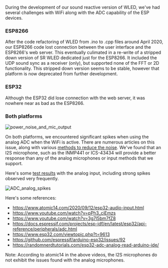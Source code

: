 During the development of our sound reactive version of WLED, we've had several challenges with WiFi along with the ADC capability of the ESP devices.


### ESP8266

After the code refactoring of WLED from .ino to .cpp files around April 2020, our ESP8266 code lost connection between the user interface and the ESP8266's web server. This eventually culimated in a re-write of a stripped down version of SR WLED dedicated just for the ESP8266. It included the UDP sound sync as a receiver (only), but supported none of the FFT or 2D functionality. This stripped down version seems to be stable, however that platform is now deprecated from further development.


### ESP32

Although the ESP32 did lose connection with the web server, it was nowhere near as bad as the ESP8266. 


### Both platforms

![power_noise_and_mic_output](https://user-images.githubusercontent.com/91616163/205751772-8e954e26-200e-42ba-aff0-2583d45749ab.jpg)


On both platforms, we encountered significant spikes when using the analog ADC when the WiFi is active. There are numerous articles on this issue, along with various [methods to reduce the noise](https://mm.kno.wled.ge/WLEDSR/First-Time-Setup#noise-and-spikes). We've found that an I2S microphone, such as the INMP441 or ICS-43434 will provide a better response than any of the analog microphones or input methods that we support.

Here's some [test results](https://github.com/atuline/WLED/blob/assets/docs/Noise%20and%20Spikes.pdf) with the analog input, including strong spikes observed very frequently.

![ADC_analog_spikes](https://user-images.githubusercontent.com/91616163/205752648-03136605-eb61-4eb9-8427-f6740f53485d.jpg)


Here's some references:

* <https://www.atomic14.com/2020/09/12/esp32-audio-input.html>
* <https://www.youtube.com/watch?v=pPh3_ciEmzs>
* <https://www.youtube.com/watch?v=3g7l5bm7fZ8>
* <https://docs.espressif.com/projects/esp-idf/en/latest/esp32/api-reference/peripherals/adc.html>
* <https://www.esp32.com/viewtopic.php?t=9613>
* <https://github.com/espressif/arduino-esp32/issues/92>
* <https://randomnerdtutorials.com/esp32-adc-analog-read-arduino-ide/>

Note: According to atomic14 in the above videos, the I2S microphones do not exhibit the issues found with the analog microphones.
